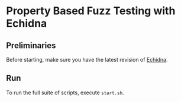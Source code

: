 # Property Based Fuzz Testing with Echidna

## Preliminaries 

Before starting, make sure you have the latest revision of [Echidna](https://github.com/trailofbits/echidna).

## Run 

To run the full suite of scripts, execute `start.sh`.
